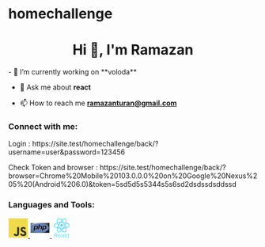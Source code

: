 # homechallenge
<h1 align="center">Hi 👋, I'm Ramazan</h1>
- 🔭 I’m currently working on **voloda**

- 💬 Ask me about **react**

- 📫 How to reach me **ramazanturan@gmail.com**

<h3 align="left">Connect with me:</h3>
<p align="left">
  Login : https://site.test/homechallenge/back/?username=user&password=123456
</p>

<p align="left">
  Check Token and browser :  https://site.test/homechallenge/back/?browser=Chrome%20Mobile%20103.0.0.0%20on%20Google%20Nexus%205%20(Android%206.0)&token=5sd5d5s5344s5s6sd2dsdssdsddssd
</p>


<h3 align="left">Languages and Tools:</h3>
<p align="left"> <a href="https://developer.mozilla.org/en-US/docs/Web/JavaScript" target="_blank" rel="noreferrer"> <img src="https://raw.githubusercontent.com/devicons/devicon/master/icons/javascript/javascript-original.svg" alt="javascript" width="40" height="40"/> </a> <a href="https://www.php.net" target="_blank" rel="noreferrer"> <img src="https://raw.githubusercontent.com/devicons/devicon/master/icons/php/php-original.svg" alt="php" width="40" height="40"/> </a> <a href="https://reactjs.org/" target="_blank" rel="noreferrer"> <img src="https://raw.githubusercontent.com/devicons/devicon/master/icons/react/react-original-wordmark.svg" alt="react" width="40" height="40"/> </a> </p>
